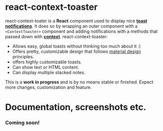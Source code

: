 # react-context-toaster

react-context-toater is a **React** component used to display nice [**toast notifications**](https://ux.stackexchange.com/a/12000). It does so by wrapping an outer component with a `<ContextToaster>` component and adding notifications with a methods that passed down with [**context**](https://facebook.github.io/react/docs/context.html).
react-context-toaster:

  - Allows easy, global toasts without thinking too much about it :)
  - Offers pretty, customizable design that follows [material design](https://material.io/) principles.
  - offers highly customizable toasts.
  - Can show text or HTML content.
  - Can display multiple stacked notes.

This is a **work in progress** and is by no means stable or finished. Expect more changes, customization and feature.

# Documentation, screenshots etc.

### Coming soon!